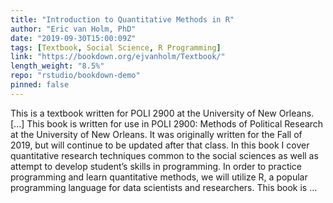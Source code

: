 ```yaml
---
title: "Introduction to Quantitative Methods in R"
author: "Eric van Holm, PhD"
date: "2019-09-30T15:00:09Z"
tags: [Textbook, Social Science, R Programming]
link: "https://bookdown.org/ejvanholm/Textbook/"
length_weight: "8.5%"
repo: "rstudio/bookdown-demo"
pinned: false
---
```


This is a textbook written for POLI 2900 at the University of New Orleans. [...] This book is written for use in POLI 2900: Methods of Political Research at the University of New Orleans. It was originally written for the Fall of 2019, but will continue to be updated after that class. In this book I cover quantitative research techniques common to the social sciences as well as attempt to develop student’s skills in programming. In order to practice programming and learn quantitative methods, we will utilize R, a popular programming language for data scientists and researchers. This book is ...
